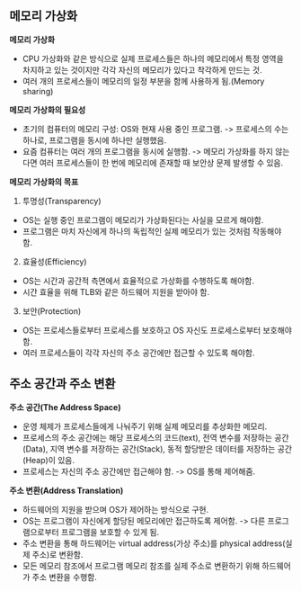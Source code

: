 ## 메모리 가상화

**메모리 가상화**

- CPU 가상화와 같은 방식으로 실제 프로세스들은 하나의 메모리에서 특정 영역을 차지하고 있는 것이지만 각각 자신의 메모리가 있다고 착각하게 만드는 것.
- 여러 개의 프로세스들이 메모리의 일정 부분을 함께 사용하게 됨.(Memory sharing)

**메모리 가상화의 필요성**

- 초기의 컴퓨터의 메모리 구성: OS와 현재 사용 중인 프로그램. -> 프로세스의 수는 하나로, 프로그램을 동시에 하나만 실행했음.
- 요즘 컴퓨터는 여러 개의 프로그램을 동시에 실행함. -> 메모리 가상화를 하지 않는다면 여러 프로세스들이 한 번에 메모리에 존재할 때 보안상 문제 발생할 수 있음.

**메모리 가상화의 목표**

1. 투명성(Transparency)
  - OS는 실행 중인 프로그램이 메모리가 가상화된다는 사실을 모르게 해야함.
  - 프로그램은 마치 자신에게 하나의 독립적인 실제 메모리가 있는 것처럼 작동해야 함.

2. 효율성(Efficiency)
  - OS는 시간과 공간적 측면에서 효율적으로 가상화를 수행하도록 해야함.
  - 시간 효율을 위해 TLB와 같은 하드웨어 지원을 받아야 함.
  
3. 보안(Protection)
  - OS는 프로세스들로부터 프로세스를 보호하고 OS 자신도 프로세스로부터 보호해야 함.
  - 여러 프로세스들이 각각 자신의 주소 공간에만 접근할 수 있도록 해야함.

## 주소 공간과 주소 변환

**주소 공간(The Address Space)**

- 운영 체제가 프로세스들에게 나눠주기 위해 실제 메모리를 추상화한 메모리.
- 프로세스의 주소 공간에는 해당 프로세스의 코드(text), 전역 변수를 저장하는 공간(Data), 지역 변수를 저장하는 공간(Stack), 동적 할당받은 데이터를 저장하는 공간(Heap)이 있음.
- 프로세스는 자신의 주소 공간에만 접근해야 함. -> OS를 통해 제어해줌.

**주소 변환(Address Translation)**

- 하드웨어의 지원을 받으며 OS가 제어하는 방식으로 구현.
- OS는 프로그램이 자신에게 할당된 메모리에만 접근하도록 제어함.
  -> 다른 프로그램으로부터 프로그램을 보호할 수 있게 됨.
- 주소 변환을 통해 하드웨어는 virtual address(가상 주소)를 physical address(실제 주소)로 변환함.
- 모든 메모리 참조에서 프로그램 메모리 참조를 실제 주소로 변환하기 위해 하드웨어가 주소 변환을 수행함.
